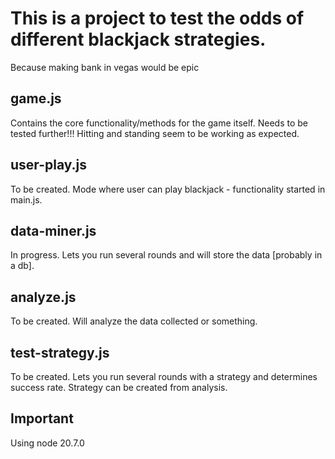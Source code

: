 # This is a project to test the odds of different blackjack strategies.
Because making bank in vegas would be epic
## game.js
Contains the core functionality/methods for the game itself.
Needs to be tested further!!! Hitting and standing seem to be working as expected.
## user-play.js
To be created. Mode where user can play blackjack - functionality started in main.js.

## data-miner.js
In progress. Lets you run several rounds and will store the data [probably in a db].

## analyze.js
To be created. Will analyze the data collected or something.

## test-strategy.js
To be created. Lets you run several rounds with a strategy and determines success rate.
Strategy can be created from analysis.

## Important
Using node 20.7.0

